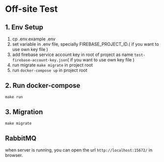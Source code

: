 # Off-site Test

## 1. Env Setup
1. cp .env.example .env
2. set variable in .env file, specially FIREBASE_PROJECT_ID.( if you want to use own key file )
3. add firebase service account key in root of project as name `test-firebase-account-key.json`( if you want to use own key file )
4. run migrate `make migrate` in project root
5. run `docker-compose up` in project root

## 2. Run docker-compose
```shell
make run
```

## 3. Migration
```shell
make migrate
```

## RabbitMQ
when server is running, you can open the url `http://localhost:15672/` in browser.